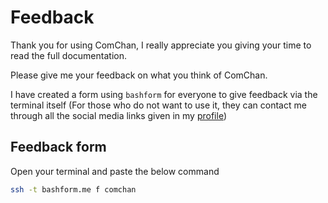 # Feedback 

Thank you for using ComChan, I really appreciate you giving your time to read the full documentation.

Please give me your feedback on what you think of ComChan. 

I have created a form using `bashform` for everyone to give feedback via the terminal itself (For those who do not want to use it, they can contact me through all the social media links given in my [profile](https://github.com/Vaishnav-Sabari-Girish))

## Feedback form

Open your terminal and paste the below command 

```bash
ssh -t bashform.me f comchan
```
